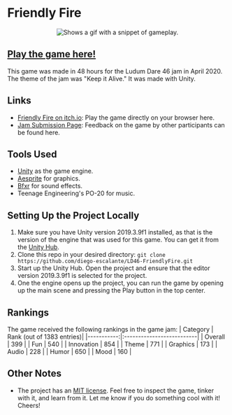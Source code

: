 # Friendly Fire

<p align="center">
  <picture>
    <source srcset="../assets/gameplay.gif?raw=true">
    <img alt="Shows a gif with a snippet of gameplay." src="../assets/gameplay.gif?raw=true">
  </picture>
</p>

## [Play the game here!](https://diego-escalante.itch.io/friendly-fire)
This game was made in 48 hours for the Ludum Dare 46 jam in April 2020. The theme of the jam was "Keep it Alive." It was made with Unity. 

## Links
* [Friendly Fire on itch.io](https://diego-escalante.itch.io/friendly-fire): Play the game directly on your browser here.
* [Jam Submission Page](https://ldjam.com/events/ludum-dare/46/friendly-fire): Feedback on the game by other participants can be found here.

## Tools Used
* [Unity](https://unity.com/) as the game engine.
* [Aesprite](https://www.aseprite.org/) for graphics.
* [Bfxr](http://www.bfxr.net/) for sound effects.
* Teenage Engineering's PO-20 for music.

## Setting Up the Project Locally
1. Make sure you have Unity version 2019.3.9f1 installed, as that is the version of the engine that was used for this game. You can get it from the [Unity Hub](https://unity.com/download).
2. Clone this repo in your desired directory: `git clone https://github.com/diego-escalante/LD46-FriendlyFire.git`
3. Start up the Unity Hub. Open the project and ensure that the editor version 2019.3.9f1 is selected for the project.
4. One the engine opens up the project, you can run the game by opening up the main scene and pressing the Play button in the top center.

## Rankings
The game received the following rankings in the game jam:
| Category   | Rank (out of 1383 entries)|
|-----------:|:--------------------------|
| Overall    | 399                       |
| Fun        | 540                       |
| Innovation | 854                       |
| Theme      | 771                       |
| Graphics   | 173                       |
| Audio      | 228                       |
| Humor      | 650                       |
| Mood       | 160                       |

## Other Notes
* The project has an [MIT license](LICENSE). Feel free to inspect the game, tinker with it, and learn from it. Let me know if you do something cool with it! Cheers!
